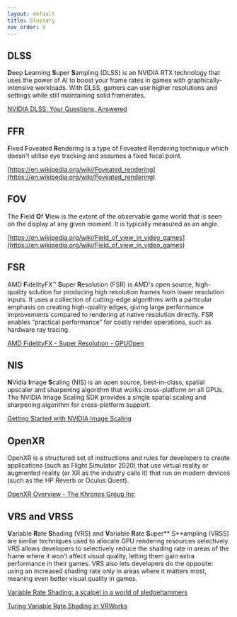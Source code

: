 ```yaml
---
layout: default
title: Glossary
nav_order: 9
---
```


## DLSS

**D**eep **L**earning **S**uper **S**ampling (DLSS) is an NVIDIA RTX technology that uses the power of AI to boost your frame rates in games with graphically-intensive workloads. With DLSS, gamers can use higher resolutions and settings while still maintaining solid framerates.

[NVIDIA DLSS: Your Questions, Answered](https://www.nvidia.com/en-us/geforce/news/nvidia-dlss-your-questions-answered/)

## FFR

**F**ixed **F**oveated **R**endering is a type of Foveated Rendering technique which doesn't utilise eye tracking and assumes a fixed focal point.

[https://en.wikipedia.org/wiki/Foveated_rendering](https://en.wikipedia.org/wiki/Foveated_rendering)

## FOV

The **F**ield **O**f **V**iew is the extent of the observable game world that is seen on the display at any given moment. It is typically measured as an angle.

[https://en.wikipedia.org/wiki/Field_of_view_in_video_games](https://en.wikipedia.org/wiki/Field_of_view_in_video_games)

## FSR

AMD **F**idelityFX™ **S**uper **R**esolution (FSR) is AMD's open source, high-quality solution for producing high resolution frames from lower resolution inputs. It uses a collection of cutting-edge algorithms with a particular emphasis on creating high-quality edges, giving large performance improvements compared to rendering at native resolution directly. FSR enables “practical performance” for costly render operations, such as hardware ray tracing. 

[AMD FidelityFX - Super Resolution - GPUOpen](https://gpuopen.com/fidelityfx-superresolution/)

## NIS

**N**Vidia **I**mage **S**caling (NIS) is an open source, best-in-class, spatial upscaler and sharpening algorithm that works cross-platform on all GPUs. The NVIDIA Image Scaling SDK provides a single spatial scaling and sharpening algorithm for cross-platform support.

[Getting Started with NVIDIA Image Scaling](https://developer.nvidia.com/image-scaling)

## OpenXR

OpenXR is a structured set of instructions and rules for developers to create applications (such as Flight Simulator 2020) that use virtual reality or augmented reality (or XR as the industry calls it) that run on modern devices (such as the HP Reverb or Oculus Quest).

[OpenXR Overview - The Khronos Group Inc](https://www.khronos.org/openxr/)

## VRS and VRSS

**V**ariable **R**ate **S**hading (VRS) and **V**ariable **R**ate **S**uper** S**ampling (VRSS) are similar techniques used to allocate GPU rendering resources selectively. VRS allows developers to selectively reduce the shading rate in areas of the frame where it won’t affect visual quality, letting them gain extra performance in their games. VRS also lets developers do the opposite: using an increased shading rate only in areas where it matters most, meaning even better visual quality in games.

[Variable Rate Shading: a scalpel in a world of sledgehammers](https://devblogs.microsoft.com/directx/variable-rate-shading-a-scalpel-in-a-world-of-sledgehammers/)

[Turing Variable Rate Shading in VRWorks](https://developer.nvidia.com/blog/turing-variable-rate-shading-vrworks/)
